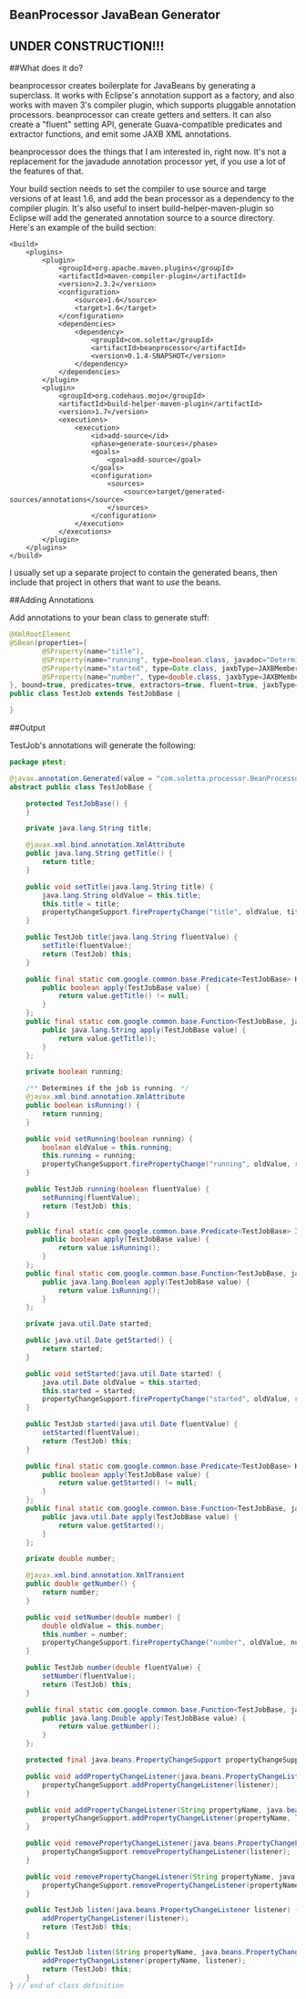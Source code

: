 ## BeanProcessor JavaBean Generator

## UNDER CONSTRUCTION!!!

##What does it do?

beanprocessor creates boilerplate for JavaBeans by generating a superclass. It
works with Eclipse's annotation support as a factory, and also works with 
maven 3's compiler plugin, which supports pluggable annotation processors. beanprocessor
can create getters and setters. It can also create a "fluent" setting API,
generate Guava-compatible predicates and extractor functions, and emit some
JAXB XML annotations.

beanprocessor does the things that I am interested in, right now. It's not a replacement
for the javadude annotation processor yet, if you use a lot of the features of that.

Your build section needs to set the compiler to use source and targe versions of at least 1.6, and add the 
bean processor as a dependency to the compiler plugin. It's also useful to insert build-helper-maven-plugin
so Eclipse will add the generated annotation source to a source directory. Here's an example of the build 
section:

    <build>
      	<plugins>
            <plugin>
                <groupId>org.apache.maven.plugins</groupId>
                <artifactId>maven-compiler-plugin</artifactId>
                <version>2.3.2</version>
                <configuration>
                    <source>1.6</source>
                    <target>1.6</target>
                </configuration>
                <dependencies>
                    <dependency>
                        <groupId>com.soletta</groupId>
                        <artifactId>beanprocessor</artifactId>
                        <version>0.1.4-SNAPSHOT</version>
                    </dependency>
                </dependencies>
            </plugin>
            <plugin>
                <groupId>org.codehaus.mojo</groupId>
                <artifactId>build-helper-maven-plugin</artifactId>
                <version>1.7</version>
                <executions>
                    <execution>
                        <id>add-source</id>
                        <phase>generate-sources</phase>
                        <goals>
                            <goal>add-source</goal>
                        </goals>
                        <configuration>
                            <sources>
                                <source>target/generated-sources/annotations</source>
                            </sources>
                        </configuration>
                    </execution>
                </executions>
            </plugin>
        </plugins>
    </build>

I usually set up a separate project to contain the generated beans, then include that project in others that
want to *use* the beans. 

##Adding Annotations

Add annotations to your bean class to generate stuff:

```java
@XmlRootElement
@SBean(properties={
        @SProperty(name="title"),
        @SProperty(name="running", type=boolean.class, javadoc="Determines if the job is running."),
        @SProperty(name="started", type=Date.class, jaxbType=JAXBMemberType.ELEMENT),
        @SProperty(name="number", type=double.class, jaxbType=JAXBMemberType.TRANSIENT)
}, bound=true, predicates=true, extractors=true, fluent=true, jaxbType=JAXBMemberType.ATTRIBUTE)
public class TestJob extends TestJobBase {     

}     
```

##Output

TestJob's annotations will generate the following:

```java
package ptest;

@javax.annotation.Generated(value = "com.soletta.processor.BeanProcessor")
abstract public class TestJobBase {

    protected TestJobBase() {
    }

    private java.lang.String title;

    @javax.xml.bind.annotation.XmlAttribute
    public java.lang.String getTitle() {
        return title;
    }

    public void setTitle(java.lang.String title) {
        java.lang.String oldValue = this.title;
        this.title = title;
        propertyChangeSupport.firePropertyChange("title", oldValue, title);
    }

    public TestJob title(java.lang.String fluentValue) {
        setTitle(fluentValue);
        return (TestJob) this;
    }

    public final static com.google.common.base.Predicate<TestJobBase> HAS_TITLE = new com.google.common.base.Predicate<TestJobBase>() {
        public boolean apply(TestJobBase value) {
            return value.getTitle() != null;
        }
    };
    public final static com.google.common.base.Function<TestJobBase, java.lang.String> TITLE = new com.google.common.base.Function<TestJobBase, java.lang.String>() {
        public java.lang.String apply(TestJobBase value) {
            return value.getTitle();
        }
    };

    private boolean running;

    /** Determines if the job is running. */
    @javax.xml.bind.annotation.XmlAttribute
    public boolean isRunning() {
        return running;
    }

    public void setRunning(boolean running) {
        boolean oldValue = this.running;
        this.running = running;
        propertyChangeSupport.firePropertyChange("running", oldValue, running);
    }

    public TestJob running(boolean fluentValue) {
        setRunning(fluentValue);
        return (TestJob) this;
    }

    public final static com.google.common.base.Predicate<TestJobBase> IS_RUNNING = new com.google.common.base.Predicate<TestJobBase>() {
        public boolean apply(TestJobBase value) {
            return value.isRunning();
        }
    };
    public final static com.google.common.base.Function<TestJobBase, java.lang.Boolean> RUNNING = new com.google.common.base.Function<TestJobBase, java.lang.Boolean>() {
        public java.lang.Boolean apply(TestJobBase value) {
            return value.isRunning();
        }
    };

    private java.util.Date started;

    public java.util.Date getStarted() {
        return started;
    }

    public void setStarted(java.util.Date started) {
        java.util.Date oldValue = this.started;
        this.started = started;
        propertyChangeSupport.firePropertyChange("started", oldValue, started);
    }

    public TestJob started(java.util.Date fluentValue) {
        setStarted(fluentValue);
        return (TestJob) this;
    }

    public final static com.google.common.base.Predicate<TestJobBase> HAS_STARTED = new com.google.common.base.Predicate<TestJobBase>() {
        public boolean apply(TestJobBase value) {
            return value.getStarted() != null;
        }
    };
    public final static com.google.common.base.Function<TestJobBase, java.util.Date> STARTED = new com.google.common.base.Function<TestJobBase, java.util.Date>() {
        public java.util.Date apply(TestJobBase value) {
            return value.getStarted();
        }
    };

    private double number;

    @javax.xml.bind.annotation.XmlTransient
    public double getNumber() {
        return number;
    }

    public void setNumber(double number) {
        double oldValue = this.number;
        this.number = number;
        propertyChangeSupport.firePropertyChange("number", oldValue, number);
    }

    public TestJob number(double fluentValue) {
        setNumber(fluentValue);
        return (TestJob) this;
    }

    public final static com.google.common.base.Function<TestJobBase, java.lang.Double> NUMBER = new com.google.common.base.Function<TestJobBase, java.lang.Double>() {
        public java.lang.Double apply(TestJobBase value) {
            return value.getNumber();
        }
    };

    protected final java.beans.PropertyChangeSupport propertyChangeSupport = new java.beans.PropertyChangeSupport(this);

    public void addPropertyChangeListener(java.beans.PropertyChangeListener listener) {
        propertyChangeSupport.addPropertyChangeListener(listener);
    }

    public void addPropertyChangeListener(String propertyName, java.beans.PropertyChangeListener listener) {
        propertyChangeSupport.addPropertyChangeListener(propertyName, listener);
    }

    public void removePropertyChangeListener(java.beans.PropertyChangeListener listener) {
        propertyChangeSupport.removePropertyChangeListener(listener);
    }

    public void removePropertyChangeListener(String propertyName, java.beans.PropertyChangeListener listener) {
        propertyChangeSupport.removePropertyChangeListener(propertyName, listener);
    }

    public TestJob listen(java.beans.PropertyChangeListener listener) {
        addPropertyChangeListener(listener);
        return (TestJob) this;
    }

    public TestJob listen(String propertyName, java.beans.PropertyChangeListener listener) {
        addPropertyChangeListener(propertyName, listener);
        return (TestJob) this;
    }
} // end of class definition

```



